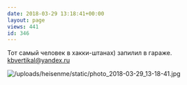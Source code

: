 ```yaml
---
date: 2018-03-29 13:18:41+00:00
layout: page
views: 441
id: 346
---
```


Тот самый человек в хакки-штанах) запилил в гараже.
kbvertikal@yandex.ru



![/uploads/heisenme/static/photo_2018-03-29_13-18-41.jpg](/uploads/heisenme/static/photo_2018-03-29_13-18-41.jpg)
